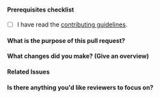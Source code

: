 <!--
    Thank you for contributing!

    ESLint adheres to the [OpenJS Foundation Code of Conduct](https://eslint.org/conduct).
-->

#### Prerequisites checklist

- [ ] I have read the [contributing guidelines](https://github.com/eslint/eslint/blob/HEAD/CONTRIBUTING.md).

<!--
    Please ensure your pull request is ready:

    - Read the pull request guide (https://eslint.org/docs/latest/contribute/pull-requests)
    - Update or create tests
    - If performance-related, include a benchmark
    - Update documentation for this change (if appropriate)
-->

<!--
    The following is required for all pull requests:
-->

#### What is the purpose of this pull request?

#### What changes did you make? (Give an overview)

#### Related Issues

<!-- include tags like "fixes #123" or "refs #123" -->

#### Is there anything you'd like reviewers to focus on?

<!-- markdownlint-disable-file MD004 -->
